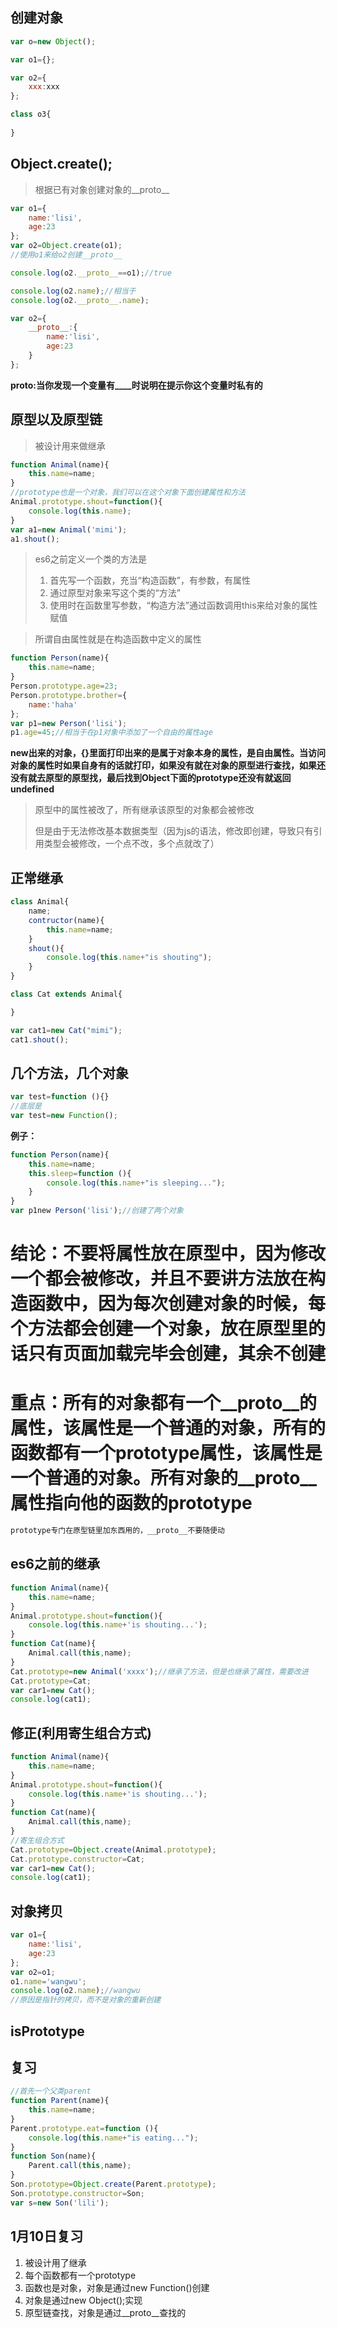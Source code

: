 ## 创建对象

```javascript
var o=new Object();

var o1={};

var o2={
    xxx:xxx
};

class o3{
   
}
```

## Object.create();

> 根据已有对象创建对象的__proto__

```javascript
var o1={
    name:'lisi',
    age:23
};
var o2=Object.create(o1);
//使用o1来给o2创建__proto__

console.log(o2.__proto__==o1);//true

console.log(o2.name);//相当于
console.log(o2.__proto__.name);

var o2={
    __proto__:{
        name:'lisi',
        age:23
    }
};
```

**__proto__:当你发现一个变量有____时说明在提示你这个变量时私有的**

## 原型以及原型链

> 被设计用来做继承

```javascript
function Animal(name){
    this.name=name;
}
//prototype也是一个对象，我们可以在这个对象下面创建属性和方法
Animal.prototype.shout=function(){
    console.log(this.name);
}
var a1=new Animal('mimi');
a1.shout();
```

> es6之前定义一个类的方法是
>
> 1. 首先写一个函数，充当“构造函数”，有参数，有属性
> 2. 通过原型对象来写这个类的“方法”
> 3. 使用时在函数里写参数，“构造方法”通过函数调用this来给对象的属性赋值

> 所谓自由属性就是在构造函数中定义的属性

```javascript
function Person(name){
    this.name=name;
}
Person.prototype.age=23;
Person.prototype.brother={
    name:'haha'
};
var p1=new Person('lisi');
p1.age=45;//相当于在p1对象中添加了一个自由的属性age
```

**new出来的对象，{}里面打印出来的是属于对象本身的属性，是自由属性。当访问对象的属性时如果自身有的话就打印，如果没有就在对象的原型进行查找，如果还没有就去原型的原型找，最后找到Object下面的prototype还没有就返回undefined**

> 原型中的属性被改了，所有继承该原型的对象都会被修改
>
> 但是由于无法修改基本数据类型（因为js的语法，修改即创建，导致只有引用类型会被修改，一个点不改，多个点就改了）

## 正常继承

```javascript
class Animal{
    name;
    contructor(name){
        this.name=name;
    }
    shout(){
        console.log(this.name+"is shouting");
    }
}

class Cat extends Animal{

}

var cat1=new Cat("mimi");
cat1.shout();
```

## 几个方法，几个对象

```javascript
var test=function (){}
//底层是
var test=new Function();
```

**例子：**

```javascript
function Person(name){
    this.name=name;
    this.sleep=function (){
        console.log(this.name+"is sleeping...");
    }
}
var p1new Person('lisi');//创建了两个对象
```

# 结论：不要将属性放在原型中，因为修改一个都会被修改，并且不要讲方法放在构造函数中，因为每次创建对象的时候，每个方法都会创建一个对象，放在原型里的话只有页面加载完毕会创建，其余不创建

# 重点：所有的对象都有一个__proto__的属性，该属性是一个普通的对象，所有的函数都有一个prototype属性，该属性是一个普通的对象。所有对象的__proto__属性指向他的函数的prototype

```javascript
prototype专门在原型链里加东西用的，__proto__不要随便动
```

## es6之前的继承

```javascript
function Animal(name){
    this.name=name;
}
Animal.prototype.shout=function(){
    console.log(this.name+'is shouting...');
}
function Cat(name){
    Animal.call(this,name);
}
Cat.prototype=new Animal('xxxx');//继承了方法，但是也继承了属性，需要改进
Cat.prototype=Cat;
var car1=new Cat();
console.log(cat1);
```

## 修正(利用寄生组合方式)

```javascript
function Animal(name){
    this.name=name;
}
Animal.prototype.shout=function(){
    console.log(this.name+'is shouting...');
}
function Cat(name){
    Animal.call(this,name);
}
//寄生组合方式
Cat.prototype=Object.create(Animal.prototype);
Cat.prototype.constructor=Cat;
var car1=new Cat();
console.log(cat1);
```

## 对象拷贝

```javascript
var o1={
    name:'lisi',
    age:23
};
var o2=o1;
o1.name='wangwu';
console.log(o2.name);//wangwu
//原因是指针的拷贝，而不是对象的重新创建
```

## isPrototype

## 复习

```javascript
//首先一个父类parent
function Parent(name){
    this.name=name;
}
Parent.prototype.eat=function (){
    console.log(this.name+"is eating...");
}
function Son(name){
    Parent.call(this,name);
}
Son.prototype=Object.create(Parent.prototype);
Son.prototype.constructor=Son;
var s=new Son('lili');
```

## 1月10日复习

1. 被设计用了继承
2. 每个函数都有一个prototype
3. 函数也是对象，对象是通过new Function()创建
4. 对象是通过new Object();实现
5. 原型链查找，对象是通过__proto__查找的

